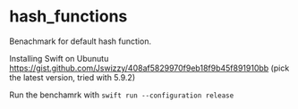 # hash_functions

Benachmark for default hash function.

Installing Swift on Ubunutu https://gist.github.com/Jswizzy/408af5829970f9eb18f9b45f891910bb (pick the latest version, tried with 5.9.2)

Run the benchamrk with `swift run --configuration release`
